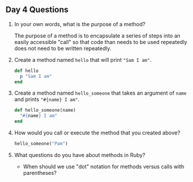 ## Day 4 Questions

1. In your own words, what is the purpose of a method?

    The purpose of a method is to encapsulate a series of steps into an easily accessible "call" so that code than needs to be used repeatedly does not need to be written repeatedly.

1. Create a method named `hello` that will print `"Sam I am"`.

    ```ruby
    def hello
      p "Sam I am"
    end
    ```

1. Create a method named `hello_someone` that takes an argument of `name` and prints `"#{name} I am"`.

    ```ruby
    def hello_someone(name)
      "#{name} I am"
    end
    ```

1. How would you call or execute the method that you created above?

    ```ruby
    hello_someone("Pam")
    ```

1. What questions do you have about methods in Ruby?

    - When should we use "dot" notation for methods versus calls with parentheses?
